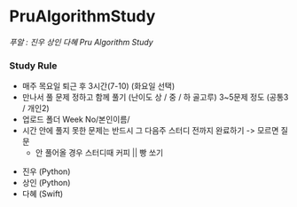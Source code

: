 # PruAlgorithmStudy
*푸알 : 진우 상인 다혜 Pru Algorithm Study*

### Study Rule
- 매주 목요일 퇴근 후 3시간(7-10) (화요일 선택)
- 만나서 풀 문제 정하고 함께 풀기 (난이도 상 / 중 / 하 골고루) 3~5문제 정도 (공통3 / 개인2)
- 업로드 폴더 Week No/본인이름/ 
- 시간 안에 풀지 못한 문제는 반드시 그 다음주 스터디 전까지 완료하기 -> 모르면 질문
  - 안 풀어올 경우 스터디때 커피 || 빵 쏘기

* 진우 (Python)
* 상인 (Python)
* 다혜 (Swift)
